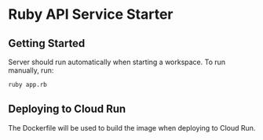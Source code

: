 # Ruby API Service Starter

## Getting Started

Server should run automatically when starting a workspace. To run manually, run:
```sh
ruby app.rb
```

## Deploying to Cloud Run

The Dockerfile will be used to build the image when deploying to Cloud Run.
